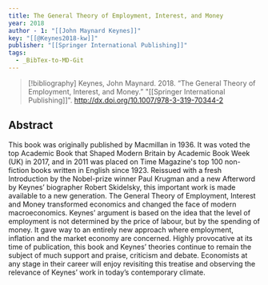 ```yaml
---
title: The General Theory of Employment, Interest, and Money
year: 2018
author - 1: "[[John Maynard Keynes]]"
key: "[[@Keynes2018-kw]]"
publisher: "[[Springer International Publishing]]"
tags:
  - _BibTex-to-MD-Git
---
```


> [!bibliography]
> Keynes, John Maynard. 2018. “The General Theory of Employment, Interest, and Money.” "[[Springer International Publishing]]". http://dx.doi.org/10.1007/978-3-319-70344-2

## Abstract
This book was originally published by Macmillan in 1936. It was voted the top Academic Book that Shaped Modern Britain by Academic Book Week (UK) in 2017, and in 2011 was placed on Time Magazine's top 100 non-fiction books written in English since 1923. Reissued with a fresh Introduction by the Nobel-prize winner Paul Krugman and a new Afterword by Keynes’ biographer Robert Skidelsky, this important work is made available to a new generation. The General Theory of Employment, Interest and Money transformed economics and changed the face of modern macroeconomics. Keynes’ argument is based on the idea that the level of employment is not determined by the price of labour, but by the spending of money. It gave way to an entirely new approach where employment, inflation and the market economy are concerned. Highly provocative at its time of publication, this book and Keynes’ theories continue to remain the subject of much support and praise, criticism and debate. Economists at any stage in their career will enjoy revisiting this treatise and observing the relevance of Keynes’ work in today’s contemporary climate.